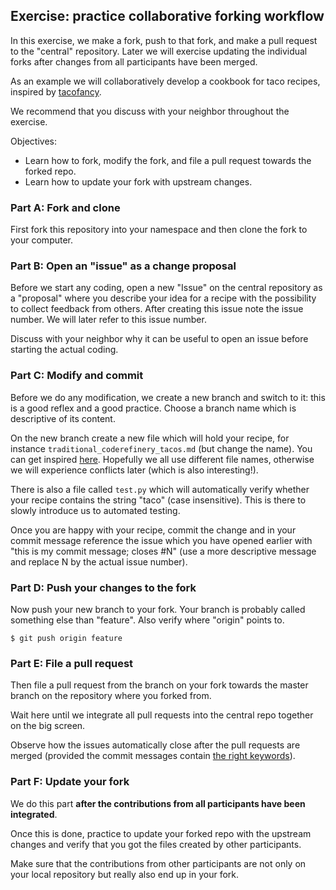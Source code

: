


## Exercise: practice collaborative forking workflow

In this exercise, we make a fork, push to that fork, and make a pull
request to the "central" repository. Later we will exercise updating the individual forks
after changes from all participants have been merged.

As an example we will collaboratively develop a cookbook for taco recipes,
inspired by [tacofancy](https://github.com/sinker/tacofancy).

We recommend that you discuss with your neighbor throughout the exercise.

Objectives:

- Learn how to fork, modify the fork, and file a pull request towards the forked repo.
- Learn how to update your fork with upstream changes.


### Part A: Fork and clone

First fork this repository
into your namespace and then clone the fork to your computer.


### Part B: Open an "issue" as a change proposal

Before we start any coding, open a new "Issue" on the central repository as a
"proposal" where you describe your idea for a recipe with the possibility to
collect feedback from others. After creating this issue note the issue number.
We will later refer to this issue number.

Discuss with your neighbor why it can be useful to open an issue before
starting the actual coding.


### Part C: Modify and commit

Before we do any modification, we create a new branch and switch to it: this is
a good reflex and a good practice. Choose a branch name which is descriptive of
its content.

On the new branch create a new file which will hold your recipe,
for instance `traditional_coderefinery_tacos.md` (but change the name). You can get inspired
[here](https://github.com/sinker/tacofancy/tree/master/full_tacos). Hopefully we all use different
file names, otherwise we will experience conflicts later (which is also interesting!).

There is also a file called `test.py` which will automatically verify whether your recipe contains the string
"taco" (case insensitive). This is there to slowly introduce us to automated testing.

Once you are happy with your recipe, commit the change and in your commit
message reference the issue which you have opened earlier with "this is my
commit message; closes #N" (use a more descriptive message and replace N by the
actual issue number).


### Part D: Push your changes to the fork

Now push your new branch to your fork. Your branch is probably called something else than "feature". Also verify where
"origin" points to.

```shell
$ git push origin feature
```


### Part E: File a pull request

Then file a pull request from the branch on your fork towards the master branch on the repository where you forked from.

Wait here until we integrate all pull requests into the central repo
together on the big screen.

Observe how the issues automatically close after the pull requests are merged
(provided the commit messages contain [the right keywords](https://help.github.com/en/articles/closing-issues-using-keywords)).


### Part F: Update your fork

We do this part **after the contributions from all participants have been integrated**.

Once this is done, practice to update your forked repo with the upstream
changes and verify that you got the files created by other participants.

Make sure that the contributions from other participants are not only on your local repository
but really also end up in your fork.
